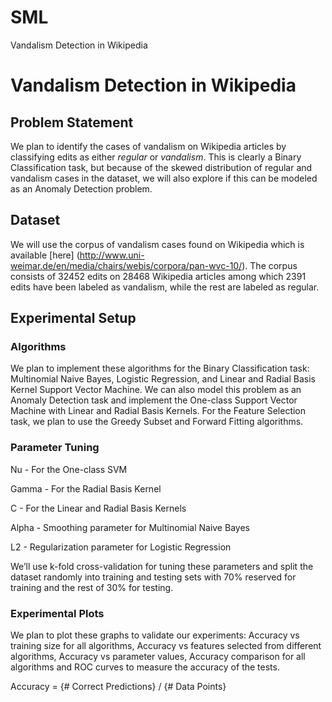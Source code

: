 # SML
Vandalism Detection in Wikipedia
# Vandalism Detection in Wikipedia

## Problem Statement

We plan to identify the cases of vandalism on Wikipedia articles by classifying edits as either *regular* or *vandalism*. This is clearly a Binary Classification task, but because of the skewed distribution of regular and vandalism cases in the dataset, we will also explore if this can be modeled as an Anomaly Detection problem.

## Dataset

We will use the corpus of vandalism cases found on Wikipedia which is available [here]
(http://www.uni-weimar.de/en/media/chairs/webis/corpora/pan-wvc-10/). The corpus consists of 32452 edits on 28468 Wikipedia articles among which 2391 edits have been labeled as vandalism, while the rest are labeled as regular.

## Experimental Setup

### Algorithms

We plan to implement these algorithms for the Binary Classification task: Multinomial Naive Bayes, Logistic Regression, and Linear and Radial Basis Kernel Support Vector Machine.
We can also model this problem as an Anomaly Detection task and implement the One-class Support Vector Machine with Linear and Radial Basis Kernels. For the Feature Selection task, we plan to use the Greedy Subset and Forward Fitting algorithms.

### Parameter Tuning

Nu - For the One-class SVM

Gamma - For the Radial Basis Kernel

C - For the Linear and Radial Basis Kernels

Alpha - Smoothing parameter for Multinomial Naive Bayes

L2 - Regularization parameter for Logistic Regression

We’ll use k-fold cross-validation for tuning these parameters and split the dataset randomly into training and testing sets with 70% reserved for training and the rest of 30% for testing.

### Experimental Plots

We plan to plot these graphs to validate our experiments: Accuracy vs training size for all algorithms, Accuracy vs features selected from different algorithms, Accuracy vs parameter values, Accuracy comparison for all algorithms and ROC curves to measure the accuracy of the tests.

Accuracy = {# Correct Predictions} / {# Data Points}
